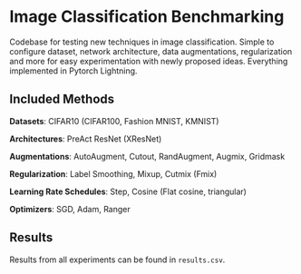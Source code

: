 # Image Classification Benchmarking
Codebase for testing new techniques in image classification. Simple to configure dataset, network
architecture, data augmentations, regularization and more for easy experimentation with newly
proposed ideas. Everything implemented in Pytorch Lightning.

## Included Methods
__Datasets__: CIFAR10 (CIFAR100, Fashion MNIST, KMNIST)

__Architectures__: PreAct ResNet (XResNet)

__Augmentations__: AutoAugment, Cutout, RandAugment, Augmix, Gridmask

__Regularization__: Label Smoothing, Mixup, Cutmix (Fmix)

__Learning Rate Schedules__: Step, Cosine (Flat cosine, triangular)

__Optimizers__: SGD, Adam, Ranger

## Results
Results from all experiments can be found in ```results.csv```. 


